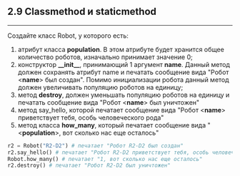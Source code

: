 ## 2.9 Classmethod и staticmethod
---------------------------------

Создайте класс Robot, у которого есть:

1. атрибут класса **population**. В этом атрибуте будет хранится общее количество роботов, изначально принимает значение 0;
2. конструктор **\_\_init__**, принимающий 1 аргумент **name**. Данный метод должен сохранять атрибут name и печатать сообщение вида "Робот \<**name**> был создан". Помимо инициализации робота данный метод должен увеличивать популяцию роботов на единицу;
3. метод **destroy**, должен уменьшать популяцию роботов на единицу и печатать сообщение вида "Робот \<**name**> был уничтожен"
4. метод say_hello, которой печатает сообщение вида "Робот \<**name**> приветствует тебя, особь человеческого рода"
5. метод класса  **how_many**, который печатает сообщение вида "\<**population**>, вот сколько нас еще осталось"

``` python
r2 = Robot("R2-D2") # печатает "Робот R2-D2 был создан"
r2.say_hello() # печатает "Робот R2-D2 приветствует тебя, особь человеческого рода"
Robot.how_many() # печатает "1, вот сколько нас еще осталось"
r2.destroy() # печатает "Робот R2-D2 был уничтожен"
```